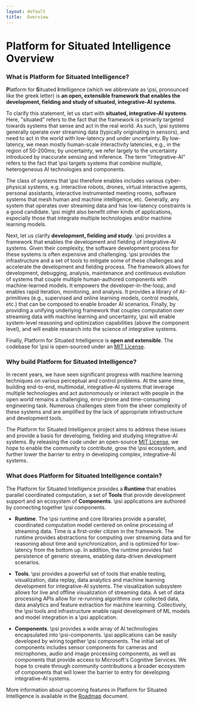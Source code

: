 ```yaml
---
layout: default
title:  Overview
---
```


# Platform for Situated Intelligence Overview

### What is Platform for Situated Intelligence?

<b>P</b>latform for <b>S</b>ituated <b>I</b>ntelligence (which we abbreviate as \\psi, pronounced like the greek letter) is __an open, extensible framework that enables the development, fielding and study of situated, integrative-AI systems__.

To clarify this statement, let us start with __situated, integrative-AI systems__. Here, "situated" refers to the fact that the framework is primarily targeted towards systems that sense and act in the real world. As such, \\psi systems generally operate over streaming data (typically originating in sensors), and need to act in the world with low-latency and under uncertainty. By low-latency, we mean mostly human-scale interactivity latencies, e.g., in the region of 50-200ms; by uncertainty, we refer largely to the uncertainty introduced by inaccurate sensing and inference. The term "integrative-AI" refers to the fact that \\psi targets systems that combine multiple, heterogeneous AI technologies and components.

The class of systems that \\psi therefore enables includes various cyber-physical systems, e.g. interactive robots, drones, virtual interactive agents, personal assistants, interactive instrumented meeting rooms, software systems that mesh human and machine intelligence, etc. Generally, any system that operates over streaming data and has low-latency constraints is a good candidate. \\psi might also benefit other kinds of applications, especially those that integrate multiple technologies and/or machine learning models.

Next, let us clarify __development, fielding and study__. \psi provides a framework that enables the development and fielding of integrative-AI systems. Given their complexity, the software development process for these systems is often expensive and challenging. \psi provides the infrastructure and a set of tools to mitigate some of these challenges and accelerate the development and fielding process. The framework allows for development, debugging, analysis, maintenance and continuous evolution of systems that couple multiple human-authored components with machine-learned models. It empowers the developer-in-the-loop, and enables rapid iteration, monitoring, and analysis. It provides a library of AI-primitives (e.g., supervised and online learning models, control models, etc.) that can be composed to enable broader AI scenarios. Finally, by providing a unifying underlying framework that couples computation over streaming data with machine learning and uncertainty, \psi will enable system-level reasoning and optimization capabilities (above the component level), and will enable research into the science of integrative systems.

Finally, Platform for Situated Intelligence is __open and extensible__. The codebase for \\psi is open-sourced under an [MIT License](https://github.com/Microsoft/psi/blob/master/LICENSE.txt).


### Why build Platform for Situated Intelligence?

In recent years, we have seen significant progress with machine learning techniques on various perceptual and control problems. At the same time, building end-to-end, multimodal, integrative-AI systems that leverage multiple technologies and act autonomously or interact with people in the open world remains a challenging, error-prone and time-consuming engineering task. Numerous challenges stem from the sheer complexity of these systems and are amplified by the lack of appropriate infrastructure and development tools.

The Platform for Situated Intelligence project aims to address these issues and provide a basis for developing, fielding and studying integrative-AI systems. By releasing the code under an open-source [MIT License](https://github.com/Microsoft/psi/blob/master/LICENSE.txt), we hope to enable the community to contribute, grow the \\psi ecosystem, and further lower the barrier to entry in developing complex, integrative-AI systems.

### What does Platform for Situated Intelligence contain?

The Platform for Situated Intelligence provides a **Runtime** that enables parallel coordinated computation, a set of **Tools** that provide development support and an ecosystem of **Components**. \\psi applications are authored by connecting together \\psi components. 

- **Runtime**. The \\psi runtime and core libraries provide a parallel, coordinated computation model centered on online processing of streaming data. Time is a first-order citizen in the framework. The runtime provides abstractions for computing over streaming data and for reasoning about time and synchronization, and is optimized for low-latency from the bottom up. In addition, the runtime provides fast persistence of generic streams, enabling data-driven development scenarios.

- **Tools**. \\psi provides a powerful set of tools that enable testing, visualization, data replay, data analytics and machine learning development for integrative-AI systems. The visualization subsystem allows for live and offline visualization of streaming data. A set of data processing APIs allow for re-running algorithms over collected data, data analytics and feature extraction for machine learning. Collectively, the \\psi tools and infrastructure enable rapid development of ML models and model integration in a \\psi application.

- **Components**. \\psi provides a wide array of AI technologies encapsulated into \\psi-components. \\psi applications can be easily developed by wiring together \\psi components. The initial set of components includes sensor components for cameras and microphones, audio and image processing components, as well as components that provide access to Microsoft's Cognitive Services. We hope to create through community contributions a broader ecosystem of components that will lower the barrier to entry for developing integrative-AI systems. 

More information about upcoming features in Platform for Situated Intelligence is available in the [Roadmap](/psi/Roadmap) document.


